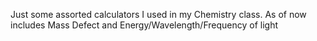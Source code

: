 Just some assorted calculators I used in my Chemistry class. As of now includes Mass Defect and Energy/Wavelength/Frequency of light
